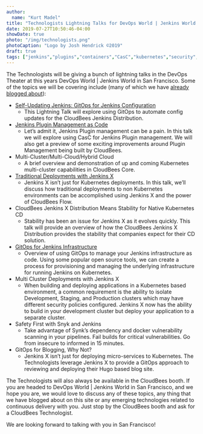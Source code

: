 ```yaml
---
author:
  name: "Kurt Madel"
title: "Technologists Lightning Talks for DevOps World | Jenkins World 2019 San Francisco"
date: 2019-07-27T10:50:46-04:00
showDate: true
photo: "/img/technologists.png"
photoCaption: "Logo by Josh Hendrick ©2019"
draft: true
tags: ["jenkins","plugins","containers","CasC","kubernetes","security","GitOps","multi-cluster","jenkins-x","synk"]
---
```

The Technologists will be giving a bunch of lightning talks in the DevOps Theater at this years DevOps World | Jenkins World in San Francisco. Some of the topics we will be covering include (many of which we have [already blogged about](https://cb-technologists.github.io/posts/)):

- [Self-Updating Jenkins: GitOps for Jenkins Configuration](https://cb-technologists.github.io/posts/cjd-casc/)
  - This Lightning Talk will explore using GitOps to automate config updates for the CloudBees Jenkins Distribution.
- [Jenkins Plugin Management as Code](https://cb-technologists.github.io/posts/jenkins-plugins-good-bad-ugly/)
  -  Let’s admit it, Jenkins Plugin management can be a pain. In this talk we will explore using CasC for Jenkins Plugin management. We will also get a preview of some exciting improvements around Plugin Management being built by CloudBees.
- Multi-Cluster/Multi-Cloud/Hybrid Cloud
  - A brief overview and demonstration of up and coming Kubernetes multi-cluster capabilities in CloudBees Core.
- [Traditional Deployments with Jenkins X](https://cb-technologists.github.io/posts/jenkins-x-flow-integration/)
  - Jenkins X isn’t just for Kubernetes deployments. In this talk, we’ll discuss how traditional deployments to non Kubernetes environments can be accomplished using Jenkins X and the power of CloudBees Flow.
- CloudBees Jenkins X Distribution Means Stability for Native Kubernetes CD
  - Stability has been an issue for Jenkins X as it evolves quickly. This talk will provide an overview of how the CloudBees Jenkins X Distribution provides the stability that companies expect for their CD solution.
- [GitOps for Jenkins Infrastructure](https://cb-technologists.github.io/posts/gitops-series-part-1/)
  - Overview of using GitOps to manage your Jenkins infrastructure as code. Using some popular open source tools, we can create a process for provisioning and managing the underlying infrastructure for running Jenkins on Kubernetes.
- Multi Cluster Deployments with Jenkins X
  - When building and deploying applications in a Kubernetes based environment, a common requirement is the ability to isolate Development, Staging, and Production clusters which may have different security policies configured.  Jenkins X now has the ability to build in your development cluster but deploy your application to a separate cluster.
- Safety First with Snyk and Jenkins
  - Take advantage of Synk’s dependency and docker vulnerability scanning in your pipelines. Fail builds for critical vulnerabilities. Go from insecure to informed in 15 minutes. 
- GitOps for Blogging, Why Not?
  - Jenkins X isn’t just for deploying micro-services to Kubernetes. The Technologists leverage Jenkins X to provide a GitOps approach to reviewing and deploying their Hugo based blog site.

The Technologists will also always be available in the CloudBees booth. If you are headed to DevOps World | Jenkins World in San Francisco, and we hope you are, we would love to discuss any of these topics, any thing that we have blogged about on this site or any emerging technologies related to continuous delivery with you. Just stop by the CloudBees booth and ask for a CloudBees Technologist.

We are looking forward to talking with you in San Francisco!